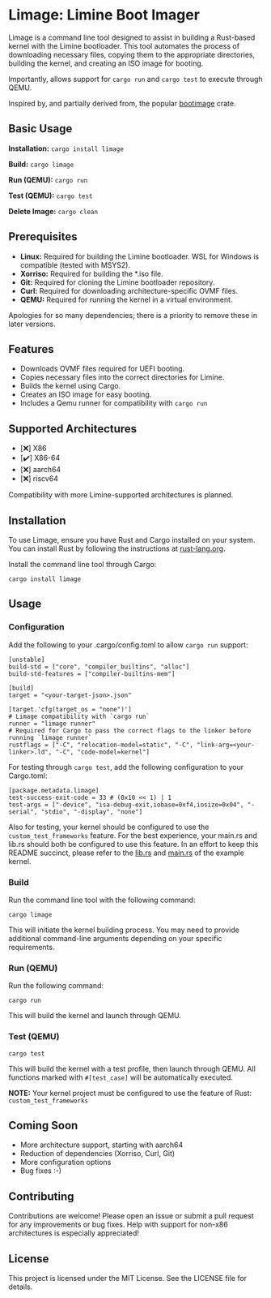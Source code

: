 # Limage: Limine Boot Imager

Limage is a command line tool designed to assist in building a Rust-based kernel with the Limine bootloader. This tool automates the process of downloading necessary files, copying them to the appropriate directories, building the kernel, and creating an ISO image for booting.

Importantly, allows support for `cargo run` and `cargo test` to execute through QEMU.

Inspired by, and partially derived from, the popular [bootimage](https://crates.io/crates/bootimage) crate.

## Basic Usage

**Installation:** `cargo install limage`

**Build:** `cargo limage`

**Run (QEMU):** `cargo run`

**Test (QEMU):** `cargo test`

**Delete Image:** `cargo clean`

## Prerequisites
- **Linux:** Required for building the Limine bootloader. WSL for Windows is compatible (tested with MSYS2).
- **Xorriso:** Required for building the *.iso file.
- **Git:** Required for cloning the Limine bootloader repository.
- **Curl:** Required for downloading architecture-specific OVMF files.
- **QEMU:** Required for running the kernel in a virtual environment.

Apologies for so many dependencies; there is a priority to remove these in later versions.

## Features

- Downloads OVMF files required for UEFI booting.
- Copies necessary files into the correct directories for Limine.
- Builds the kernel using Cargo.
- Creates an ISO image for easy booting.
- Includes a Qemu runner for compatibility with `cargo run`

## Supported Architectures

- [❌] X86
- [✔️] X86-64
- [❌] aarch64
- [❌] riscv64

Compatibility with more Limine-supported architectures is planned.

## Installation

To use Limage, ensure you have Rust and Cargo installed on your system. You can install Rust by following the instructions at [rust-lang.org](https://www.rust-lang.org/tools/install).

Install the command line tool through Cargo:

```
cargo install limage
```

## Usage

### Configuration

Add the following to your .cargo/config.toml to allow `cargo run` support:

```
[unstable]
build-std = ["core", "compiler_builtins", "alloc"]
build-std-features = ["compiler-builtins-mem"]

[build]
target = "<your-target-json>.json"

[target.'cfg(target_os = "none")']
# Limage compatibility with `cargo run`
runner = "limage runner"
# Required for Cargo to pass the correct flags to the linker before running `limage runner`
rustflags = ["-C", "relocation-model=static", "-C", "link-arg=<your-linker>.ld", "-C", "code-model=kernel"]
```

For testing through `cargo test`, add the following configuration to your Cargo.toml:

```
[package.metadata.limage]
test-success-exit-code = 33 # (0x10 << 1) | 1
test-args = ["-device", "isa-debug-exit,iobase=0xf4,iosize=0x04", "-serial", "stdio", "-display", "none"]
```

Also for testing, your kernel should be configured to use the `custom_test_frameworks` feature. For the best experience, your main.rs and lib.rs should both be configured to use this feature. In an effort to keep this README succinct, please refer to the [lib.rs](https://github.com/phillipg14/limage/blob/main/example/src/lib.rs) and [main.rs](https://github.com/phillipg14/limage/blob/main/example/src/main.rs) of the example kernel.

### Build

Run the command line tool with the following command:

```
cargo limage
```

This will initiate the kernel building process. You may need to provide additional command-line arguments depending on your specific requirements.

### Run (QEMU)

Run the following command:

```
cargo run
```

This will build the kernel and launch through QEMU.

### Test (QEMU)

```
cargo test
```

This will build the kernel with a test profile, then launch through QEMU. All functions marked with `#[test_case]` will be automatically executed.

**NOTE:** Your kernel project must be configured to use the feature of Rust: `custom_test_frameworks`

## Coming Soon

- More architecture support, starting with aarch64
- Reduction of dependencies (Xorriso, Curl, Git)
- More configuration options
- Bug fixes :-)

## Contributing

Contributions are welcome! Please open an issue or submit a pull request for any improvements or bug fixes. Help with support for non-x86 architectures is especially appreciated!

## License

This project is licensed under the MIT License. See the LICENSE file for details.
